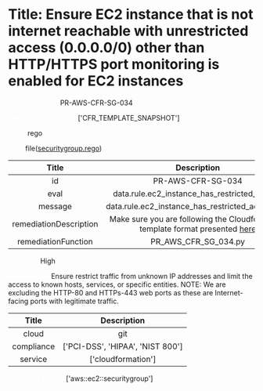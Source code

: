 



# Title: Ensure EC2 instance that is not internet reachable with unrestricted access (0.0.0.0/0) other than HTTP/HTTPS port monitoring is enabled for EC2 instances


***<font color="white">Master Test Id:</font>*** PR-AWS-CFR-SG-034

***<font color="white">Master Snapshot Id:</font>*** ['CFR_TEMPLATE_SNAPSHOT']

***<font color="white">type:</font>*** rego

***<font color="white">rule:</font>*** file([securitygroup.rego])  
  
  
  
  

|Title|Description|
| :---: | :---: |
|id|PR-AWS-CFR-SG-034|
|eval|data.rule.ec2_instance_has_restricted_access|
|message|data.rule.ec2_instance_has_restricted_access_err|
|remediationDescription|Make sure you are following the Cloudformation template format presented <a href='https://docs.aws.amazon.com/AWSCloudFormation/latest/UserGuide/aws-properties-ec2-security-group.html#aws-properties-ec2-security-group--examples' target='_blank'>here</a>|
|remediationFunction|PR_AWS_CFR_SG_034.py|


***<font color="white">Severity:</font>*** High

***<font color="white">Description:</font>*** Ensure restrict traffic from unknown IP addresses and limit the access to known hosts, services, or specific entities. NOTE: We are excluding the HTTP-80 and HTTPs-443 web ports as these are Internet-facing ports with legitimate traffic.  
  
  

|Title|Description|
| :---: | :---: |
|cloud|git|
|compliance|['PCI-DSS', 'HIPAA', 'NIST 800']|
|service|['cloudformation']|


***<font color="white">Resource Types:</font>*** ['aws::ec2::securitygroup']


[securitygroup.rego]: https://github.com/prancer-io/prancer-compliance-test/tree/master/aws/iac/securitygroup.rego
